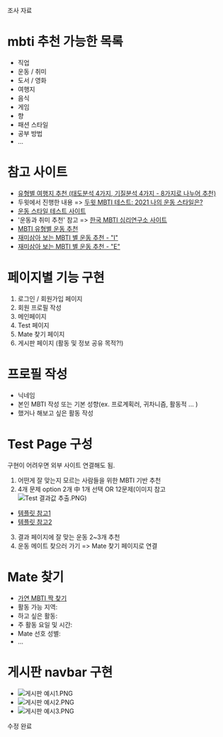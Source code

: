 조사 자료
# mbti 추천 가능한 목록
* 직업
* 운동 / 취미
* 도서 / 영화
* 여행지
* 음식
* 게임
* 향
* 패션 스타일
* 공부 방법
* ...


# 참고 사이트
* [유형별 여행지 추천 (태도분석 4가지, 기질분석 4가지 - 8가지로 나누어 추천)](https://brunch.co.kr/@brunch84di/30)
* 두윗에서 진행한 내용 => [두윗 MBTI 테스트: 2021 나의 운동 스타일은?](https://cosmomz.tistory.com/273)
* [운동 스타일 테스트 사이트](https://m.dowith.kr/mbti/index.html)
* '운동과 취미 추천' 참고 => [한국 MBTI 심리연구소 사이트](https://kmbti.co.kr/character/index.html)
* [MBTI 유형별 운동 추천](https://m.post.naver.com/viewer/postView.naver?volumeNo=32742388&memberNo=52719384)
* [재미삼아 보는 MBTI 별 운동 추천 - "I"](https://m.blog.naver.com/thepilatess2/222621934295)
* [재미삼아 보는 MBTI 별 운동 추천 - "E"](https://m.blog.naver.com/thepilatess2/222627779975)


# 페이지별 기능 구현
1. 로그인 / 회원가입 페이지
2. 회원 프로필 작성
3. 메인페이지 
4. Test 페이지 
5. Mate 찾기 페이지 
6. 게시판 페이지 (활동 및 정보 공유 목적?!)


# 프로필 작성
* 닉네임
* 본인 MBTI 작성 또는 기본 성향(ex. 프로계획러, 귀차니즘, 활동적 ... )
* 했거나 해보고 싶은 활동 작성


# Test Page 구성
 구현이 어려우면 외부 사이트 연결해도 됨.
1. 어떤게 잘 맞는지 모르는 사람들을 위한 MBTI 기반 추천
2. 4개 문제 option 2개 中 1개 선택 OR 12문제(이미지 참고![Test 결과값 추출.PNG](Test%20%B0%E1%B0%FA%B0%AA%20%C3%DF%C3%E2.PNG))
- [템플릿 참고1](https://home.smore.im/template?type=quiz)
- [템플릿 참고2](https://ninetynine-2026.tistory.com/938)
3. 결과 페이지에 잘 맞는 운동 2~3개 추천
4. 운동 메이트 찾으러 가기 => Mate 찾기 페이지로 연결


# Mate 찾기
- [가연 MBTI 짝 찾기](https://www.gayeon.com/landing/mbti01.asp)
- 활동 가능 지역:
- 하고 싶은 활동:
- 주 활동 요일 및 시간:
- Mate 선호 성별:
- ...


# 게시판 navbar 구현
- ![게시판 예시1.PNG](%B0%D4%BD%C3%C6%C7%20%BF%B9%BD%C31.PNG)
- ![게시판 예시2.PNG](%B0%D4%BD%C3%C6%C7%20%BF%B9%BD%C32.PNG)
- ![게시판 예시3.PNG](%B0%D4%BD%C3%C6%C7%20%BF%B9%BD%C33.PNG)

수정 완료